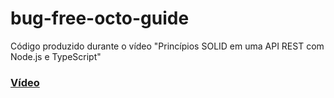 # bug-free-octo-guide
Código produzido durante o vídeo "Princípios SOLID em uma API REST com Node.js e TypeScript"

### [Vídeo](https://youtu.be/vAV4Vy4jfkc)
